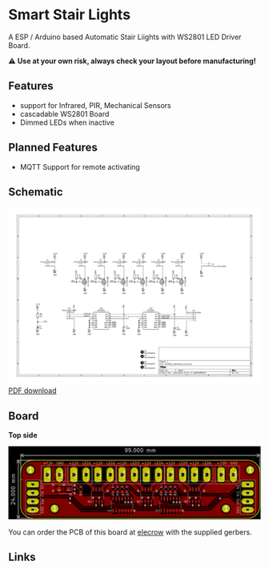 # Smart Stair Lights

A ESP / Arduino based Automatic Stair Liights with WS2801 LED Driver Board.


:warning: **Use at your own risk, always check your layout before manufacturing!**

## Features

 - support for Infrared, PIR, Mechanical Sensors
 - cascadable WS2801 Board
 - Dimmed LEDs when inactive

## Planned Features

 - MQTT Support for remote activating

 
## Schematic

![schematic](https://raw.githubusercontent.com/1randy/SmartStairLights/master/hardware/docu/WS2801_ledmodule_rev2.sch.png)<br>
[PDF download](https://raw.githubusercontent.com/1randy/SmartStairLights/master/hardware/docu/WS2801_ledmodule_rev2.sch.pdf)

## Board

**Top side**

<img src="https://raw.githubusercontent.com/1randy/SmartStairLights/master/hardware/docu/WS2801_ledmodule_rev2.top.png" alt="PCB TOP">    

You can order the PCB of this board at [elecrow][1] with the supplied gerbers.

## Links

[1]: https://www.elecrow.com/pcb-manufacturing.html
